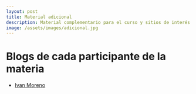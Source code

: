 ```yaml
---
layout: post
title: Material adicional
description: Material complementario para el curso y sitios de interés
image: /assets/images/adicional.jpg
---
```




# Blogs de cada participante de la materia

* [Ivan Moreno](https://rexemin.github.io/Topicos-IA-UNISON/)
